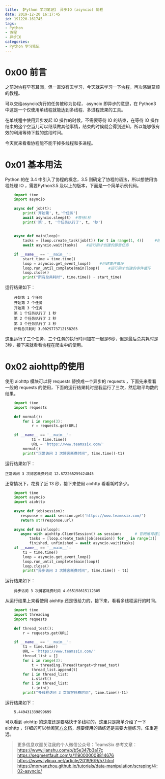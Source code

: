```yaml
---
title: 【Python 学习笔记】 异步IO (asyncio) 协程
date: 2019-12-20 16:17:45
id: 191220-161745
tags:
- Python
- 协程
- 异步IO
categories:
- Python 学习笔记
---
```

# 0x00 前言

之前对协程早有耳闻，但一直没有去学习，今天就来学习一下协程，再次感谢莫烦的教程。

可以交给asyncio执行的任务被称为协程， asyncio 即异步的意思，在 Python3 中这是一个仅使用单线程就能达到多线程、多进程效果的工具。

在单线程中使用异步发起 IO 操作的时候，不需要等待 IO 的结束，在等待 IO 操作结束的这个空当儿可以继续做其他事情，结束的时候就会得到通知，所以能够很有效的利用等待下载的这段时间。

今天就来看看协程能不能干掉多线程和多进程。
<!--more-->
# 0x01 基本用法

Python 的在 3.4 中引入了协程的概念，3.5 则确定了协程的语法，所以想使用协程处理 IO ，需要Python3.5 及以上的版本，下面是一个简单示例代码。
```Python
    import time
    import asyncio
    
    async def job(t):
        print('开始第', t,'个任务')
        await asyncio.sleep(t)  #等待t秒
        print('第', t, '个任务执行了', t, '秒')
        
    
    async def main(loop):
        tasks = [loop.create_task(job(t)) for t in range(1, 4)]     #创建多个任务
        await asyncio.wait(tasks)    #运行刚才创建的那些任务
    
    if __name__ == '__main__':
        start_time = time.time()
        loop = asyncio.get_event_loop()    #创建事件循环
        loop.run_until_complete(main(loop))    #运行刚才创建的事件循环
        loop.close()
        print("所有总共耗时", time.time() - start_time)
```
运行结果如下：
```
    开始第 1 个任务
    开始第 2 个任务
    开始第 3 个任务
    第 1 个任务执行了 1 秒
    第 2 个任务执行了 2 秒
    第 3 个任务执行了 3 秒
    所有总共耗时 3.0029773712158203
```
这里运行了三个任务，三个任务的执行时间加在一起是6秒，但是最后总共耗时是3秒，接下来就看看协程在爬虫中的使用。

# 0x02 aiohttp的使用

使用 aiohttp 模块可以将 requests 替换成一个异步的 requests ，下面先来看看一般的 requests 的使用，下面的运行结果耗时是我运行了三次，然后取平均数的结果。
```Python
    import time
    import requests
    
    def normal():
        for i in range(3):
            r = requests.get(URL)
    
    if __name__ == '__main__':
    		t1 = time.time()
    		URL = 'https://www.teamssix.com/'
        normal()
        print("正常访问 3 次博客耗费时间", time.time()-t1)
```
运行结果如下：

    正常访问 3 次博客耗费时间 12.872265259424845

正常情况下，花费了近 13 秒，接下来使用 aiohttp 看看耗时多少。
```Python
    import time
    import asyncio
    import aiohttp
    
    async def job(session):
       response = await session.get('https://www.teamssix.com/')       # 等待并切换
       return str(response.url)
    
    async def main(loop):
       async with aiohttp.ClientSession() as session:      # 官网推荐建立 Session 的形式
           tasks = [loop.create_task(job(session)) for _ in range(3)]
           finished, unfinished = await asyncio.wait(tasks)
    if __name__ == '__main__':
    	t1 = time.time()
    	loop = asyncio.get_event_loop()
    	loop.run_until_complete(main(loop))
    	loop.close()
    	print("异步访问 3 次博客耗费时间", time.time() - t1)
```
运行结果如下：
```
    异步访问 3 次博客耗费时间 4.055158615112305
```
从运行结果上来看使用 aiohttp 还是很给力的，接下来，看看多线程运行的时间。
```Python
    import time
    import threading
    import requests
    
    def thread_test():
        r = requests.get(URL)
    
    if __name__ == '__main__':
        t1 = time.time()
        URL = 'https://www.teamssix.com/'
        thread_list = []
        for i in range(3):
            t = threading.Thread(target=thread_test)
            thread_list.append(t)
        for i in thread_list:
            i.start()
        for i in thread_list:
            i.join()
        print("多线程访问 3 次博客耗费时间", time.time()-t1)
```
运行结果如下：
```
    5.449431339899699
```
可以看到 aiohttp 的速度还是要略快于多线程的，这里只是简单介绍了一下 aiohttp ，详细的可以参阅[官方文档](https://docs.python.org/zh-cn/3/library/asyncio.html)，想要使用的熟练还是需要大量练习，任重道远。

> 更多信息欢迎关注我的个人微信公众号：TeamsSix
> 参考文章：
> https://www.jianshu.com/p/b5e347b3a17c
> https://segmentfault.com/a/1190000008814676
> https://www.lylinux.net/article/2019/6/9/57.html
> https://morvanzhou.github.io/tutorials/data-manipulation/scraping/4-02-asyncio/